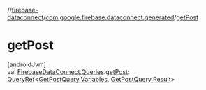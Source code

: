 //[firebase-dataconnect](../../index.md)/[com.google.firebase.dataconnect.generated](index.md)/[getPost](get-post.md)

# getPost

[androidJvm]\
val [FirebaseDataConnect.Queries](../com.google.firebase.dataconnect/-firebase-data-connect/-queries/index.md).[getPost](get-post.md): [QueryRef](../com.google.firebase.dataconnect/-query-ref/index.md)&lt;[GetPostQuery.Variables](-get-post-query/-variables/index.md), [GetPostQuery.Result](-get-post-query/-result/index.md)&gt;
